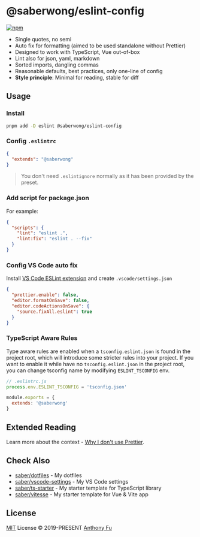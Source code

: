# @saberwong/eslint-config

[![npm](https://img.shields.io/npm/v/@saberwong/eslint-config?color=a1b858&label=)](https://npmjs.com/package/@saberwong/eslint-config)

- Single quotes, no semi
- Auto fix for formatting (aimed to be used standalone without Prettier)
- Designed to work with TypeScript, Vue out-of-box
- Lint also for json, yaml, markdown
- Sorted imports, dangling commas
- Reasonable defaults, best practices, only one-line of config
- **Style principle**: Minimal for reading, stable for diff

## Usage

### Install

```bash
pnpm add -D eslint @saberwong/eslint-config
```

### Config `.eslintrc`

```json
{
  "extends": "@saberwong"
}
```

> You don't need `.eslintignore` normally as it has been provided by the preset.

### Add script for package.json

For example:

```json
{
  "scripts": {
    "lint": "eslint .",
    "lint:fix": "eslint . --fix"
  }
}
```

### Config VS Code auto fix

Install [VS Code ESLint extension](https://marketplace.visualstudio.com/items?itemName=dbaeumer.vscode-eslint) and create `.vscode/settings.json`

```json
{
  "prettier.enable": false,
  "editor.formatOnSave": false,
  "editor.codeActionsOnSave": {
    "source.fixAll.eslint": true
  }
}
```

### TypeScript Aware Rules

Type aware rules are enabled when a `tsconfig.eslint.json` is found in the project root, which will introduce some stricter rules into your project. If you want to enable it while have no `tsconfig.eslint.json` in the project root, you can change tsconfig name by modifying `ESLINT_TSCONFIG` env. 

```js
// .eslintrc.js
process.env.ESLINT_TSCONFIG = 'tsconfig.json'

module.exports = {
  extends: '@saberwong'
}
```

## Extended Reading

Learn more about the context - [Why I don't use Prettier](https://saber.me/posts/why-not-prettier).

## Check Also

- [saber/dotfiles](https://github.com/saber/dotfiles) - My dotfiles
- [saber/vscode-settings](https://github.com/saber/vscode-settings) - My VS Code settings
- [saber/ts-starter](https://github.com/saber/ts-starter) - My starter template for TypeScript library
- [saber/vitesse](https://github.com/saber/vitesse) - My starter template for Vue & Vite app

## License

[MIT](./LICENSE) License &copy; 2019-PRESENT [Anthony Fu](https://github.com/saber)

